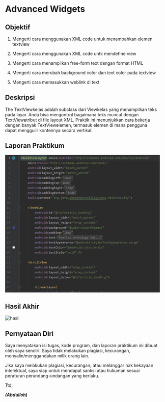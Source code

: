 # Advanced Widgets

## Objektif
1. Mengerti cara menggunakan XML code untuk menambahkan elemen textview

2. Mengerti cara menggunakan XML code untk mendefine view

3. Mengerti cara menampilkan free-form text dengan format HTML

4. Mengerti cara merubah background color dan text color pada textview 

5. Mengerti cara memasukkan weblink di text 

## Deskripsi
The TextViewkelas adalah subclass dari Viewkelas yang menampilkan teks pada layar. Anda bisa mengontrol bagaimana teks muncul dengan TextViewatribut di file layout XML. Praktik ini menunjukkan cara bekerja dengan banyak TextViewelemen, termasuk elemen di mana pengguna dapat menggulir kontennya secara vertikal.

## Laporan Praktikum

![code](img/samplecode.PNG)


## Hasil Akhir

![hasil](img/test.gif)


## Pernyataan Diri

Saya menyatakan isi tugas, kode program, dan laporan praktikum ini dibuat oleh saya sendiri. Saya tidak melakukan plagiasi, kecurangan, menyalin/menggandakan milik orang lain.

Jika saya melakukan plagiasi, kecurangan, atau melanggar hak kekayaan intelektual, saya siap untuk mendapat sanksi atau hukuman sesuai peraturan perundang-undangan yang berlaku.

Ttd,

***(Abdulloh)***
